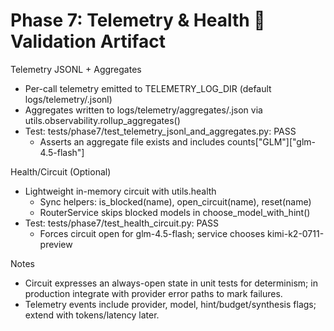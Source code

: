 # Phase 7: Telemetry & Health  Validation Artifact

Telemetry JSONL + Aggregates
- Per-call telemetry emitted to TELEMETRY_LOG_DIR (default logs/telemetry/<YYYY-MM-DD>.jsonl)
- Aggregates written to logs/telemetry/aggregates/<YYYY-MM-DD>.json via utils.observability.rollup_aggregates()
- Test: tests/phase7/test_telemetry_jsonl_and_aggregates.py: PASS
  - Asserts an aggregate file exists and includes counts["GLM"]["glm-4.5-flash"]

Health/Circuit (Optional)
- Lightweight in-memory circuit with utils.health
  - Sync helpers: is_blocked(name), open_circuit(name), reset(name)
  - RouterService skips blocked models in choose_model_with_hint()
- Test: tests/phase7/test_health_circuit.py: PASS
  - Forces circuit open for glm-4.5-flash; service chooses kimi-k2-0711-preview

Notes
- Circuit expresses an always-open state in unit tests for determinism; in production integrate with provider error paths to mark failures.
- Telemetry events include provider, model, hint/budget/synthesis flags; extend with tokens/latency later.

